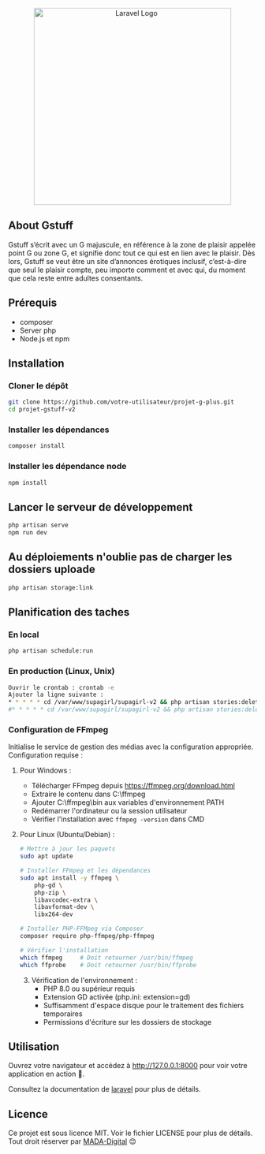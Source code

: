 <p align="center"><a href="https://supagirl.gstuff.ch/images/logoSupa.png" target="_blank"><img src="https://supagirl.gstuff.ch/images/logoSupa.png" width="400" alt="Laravel Logo"></a></p>

<p align="center">

</p>


## About Gstuff

Gstuff s’écrit avec un G majuscule, en référence à la zone de plaisir appelée point G ou zone G, et signifie donc tout ce qui est en lien avec le plaisir. Dès lors, Gstuff se veut être un site d’annonces érotiques inclusif, c’est-à-dire que seul le plaisir compte, peu importe comment et avec qui, du moment que cela reste entre adultes consentants.

## Prérequis
- composer
- Server php
- Node.js et npm

## Installation

### Cloner le dépôt
```bash
git clone https://github.com/votre-utilisateur/projet-g-plus.git
cd projet-gstuff-v2
```

### Installer les dépendances
```bash
composer install
```

### Installer les dépendance node
```bash
npm install
```
## Lancer le serveur de développement
```bash
php artisan serve
npm run dev
```

## Au déploiements n'oublie pas de charger les dossiers uploade
```bash
php artisan storage:link
```

## Planification des taches

### En local
```bash
php artisan schedule:run
```

### En production (Linux, Unix)
```bash
Ouvrir le crontab : crontab -e
Ajouter la ligne suivante :
* * * * * cd /var/www/supagirl/supagirl-v2 && php artisan stories:delete-expired >> /dev/null 2>&1
#* * * * * cd /var/www/supagirl/supagirl-v2 && php artisan stories:delete-expired >> /home/madadigital/cron.log 2>&1
```

### Configuration de FFmpeg
Initialise le service de gestion des médias avec la configuration appropriée.
Configuration requise :

1. Pour Windows :
    - Télécharger FFmpeg depuis https://ffmpeg.org/download.html
    - Extraire le contenu dans C:\\ffmpeg
    - Ajouter C:\\ffmpeg\\bin aux variables d'environnement PATH
    - Redémarrer l'ordinateur ou la session utilisateur
    - Vérifier l'installation avec `ffmpeg -version` dans CMD

2. Pour Linux (Ubuntu/Debian) :
    ```bash
    # Mettre à jour les paquets
    sudo apt update
    
    # Installer FFmpeg et les dépendances
    sudo apt install -y ffmpeg \
        php-gd \
        php-zip \
        libavcodec-extra \
        libavformat-dev \
        libx264-dev
    
    # Installer PHP-FFMpeg via Composer
    composer require php-ffmpeg/php-ffmpeg
    
    # Vérifier l'installation
    which ffmpeg     # Doit retourner /usr/bin/ffmpeg
    which ffprobe    # Doit retourner /usr/bin/ffprobe
    ```

    3. Vérification de l'environnement :
        - PHP 8.0 ou supérieur requis
        - Extension GD activée (php.ini: extension=gd)
        - Suffisamment d'espace disque pour le traitement des fichiers temporaires
        - Permissions d'écriture sur les dossiers de stockage

## Utilisation
Ouvrez votre navigateur et accédez à http://127.0.0.1:8000 pour voir votre application en action 🎉.


Consultez la documentation de [laravel]([Laravel](https://laravel.com)) pour plus de détails.

## Licence
Ce projet est sous licence MIT. Voir le fichier LICENSE pour plus de détails. Tout droit réserver par [MADA-Digital](https://mada-digital.net)
 😊
